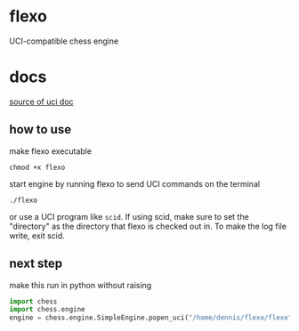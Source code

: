 # flexo
UCI-compatible chess engine

# docs

[source of uci doc](https://www.shredderchess.com/download.html)

## how to use

make flexo executable

```
chmod +x flexo
```

start engine by running flexo to send UCI commands on the terminal

```
./flexo
```
or use a UCI program like `scid`. If using scid, make sure to set the "directory" as the directory that flexo is checked out in. To make the log file write, exit scid.

## next step

make this run in python without raising

```python
import chess
import chess.engine
engine = chess.engine.SimpleEngine.popen_uci("/home/dennis/flexo/flexo")
```